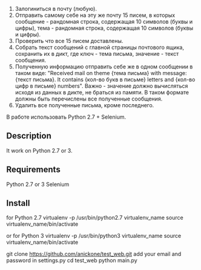 1. Залогиниться в почту (любую).
2. Отправить самому себе на эту же почту 15 писем, в которых сообщение - рандомная строка, содержащая 10 символов (буквы и цифры), тема - рандомная строка, содержащая 10 символов (буквы и цифры).
3. Проверить что все 15 писем доставлены.
4. Собрать текст сообщений с главной страницы почтового ящика, сохранить их в дикт, где ключ - тема письма, значение - текст сообщения.
5. Полученную информацию отправить себе же в одном сообщении в таком виде: "Received mail on theme {тема письма} with message: {текст письма}. It contains {кол-во букв в письме} letters and {кол-во цифр в письме} numbers". Важно - значение должно вычисляться исходя из данных в дикте, не браться из памяти. В таком формате должны быть перечислены все полученные сообщения.
6. Удалить все полученные письма, кроме последнего.

В работе использовать Python 2.7 + Selenium.

## Description
It work on Python 2.7 or 3.

## Requirements
Python 2.7 or 3
Selenium

## Install
for Python 2.7
virtualenv -p /usr/bin/python2.7 virtualenv_name
source virtualenv_name/bin/activate

or for Python 3
virtualenv -p /usr/bin/python3 virtualenv_name
source virtualenv_name/bin/activate

git clone https://github.com/anickone/test_web.git
add your email and password in settings.py
cd test_web
python main.py
